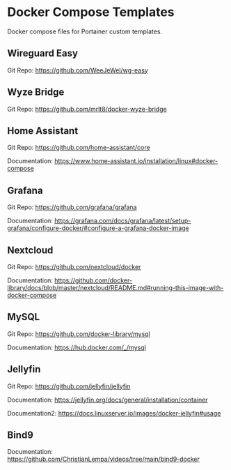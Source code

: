 # Docker Compose Templates
Docker compose files for Portainer custom templates.

## Wireguard Easy
Git Repo: https://github.com/WeeJeWel/wg-easy

## Wyze Bridge
Git Repo: https://github.com/mrlt8/docker-wyze-bridge

## Home Assistant
Git Repo: https://github.com/home-assistant/core

Documentation: https://www.home-assistant.io/installation/linux#docker-compose

## Grafana
Git Repo: https://github.com/grafana/grafana

Documentation: https://grafana.com/docs/grafana/latest/setup-grafana/configure-docker/#configure-a-grafana-docker-image

## Nextcloud
Git Repo: https://github.com/nextcloud/docker

Documentation: https://github.com/docker-library/docs/blob/master/nextcloud/README.md#running-this-image-with-docker-compose

## MySQL
Git Repo: https://github.com/docker-library/mysql

Documentation: https://hub.docker.com/_/mysql

## Jellyfin
Git Repo: https://github.com/jellyfin/jellyfin

Documentation: https://jellyfin.org/docs/general/installation/container

Documentation2: https://docs.linuxserver.io/images/docker-jellyfin#usage

## Bind9
Documentation: https://github.com/ChristianLempa/videos/tree/main/bind9-docker